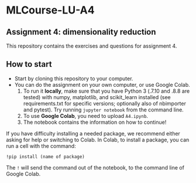 # MLCourse-LU-A4
## Assignment 4: dimensionality reduction

This repository contains the exercises and questions for assignment 4.

## How to start
* Start by cloning this repository to your computer. 
* You can do the assignment on your own computer, or use Google Colab.
    1. To run it **locally**, make sure that you have Python 3 (.7.10 and .8.8 are tested) with numpy, matplotlib, and scikit_learn installed (see requirements.txt for specific versions; optionally also of nbimporter and pytest). Try running `jupyter notebook` from the command line. 
    2. To use **Google Colab**, you need to upload `A4.ipynb`. 
    3. The notebook contains the information on how to continue!

If you have difficulty installing a needed package, we recommend either asking for help or switching to Colab. In Colab, to install a package, you can run a cell with the command:

`!pip install (name of package)`

The `!` will send the command out of the notebook, to the command line of Google Colab.
